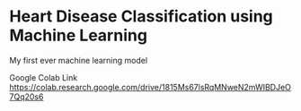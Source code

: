 # Heart Disease Classification using Machine Learning

My first ever machine learning model

Google Colab Link
https://colab.research.google.com/drive/1815Ms67lsRqMNweN2mWIBDJeO7Qq20s6
